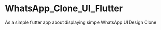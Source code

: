 # WhatsApp_Clone_UI_Flutter
As a simple flutter app about displaying simple WhatsApp UI Design Clone
